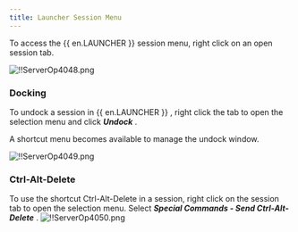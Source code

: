 ```yaml
---
title: Launcher Session Menu
---
```

To access the {{ en.LAUNCHER }} session menu, right click on an open session tab.  

![!!ServerOp4048.png](https://webdevolutions.azureedge.net/docs/en/server/ServerOp4048.png) 
### Docking 
To undock a session in {{ en.LAUNCHER }} , right click the tab to open the selection menu and click ***Undock*** .  

A shortcut menu becomes available to manage the undock window.  

![!!ServerOp4049.png](https://webdevolutions.azureedge.net/docs/en/server/ServerOp4049.png) 
### Ctrl-Alt-Delete 
To use the shortcut Ctrl-Alt-Delete in a session, right click on the session tab to open the selection menu. Select ***Special Commands - Send Ctrl-Alt-Delete*** . 
![!!ServerOp4050.png](https://webdevolutions.azureedge.net/docs/en/server/ServerOp4050.png) 

